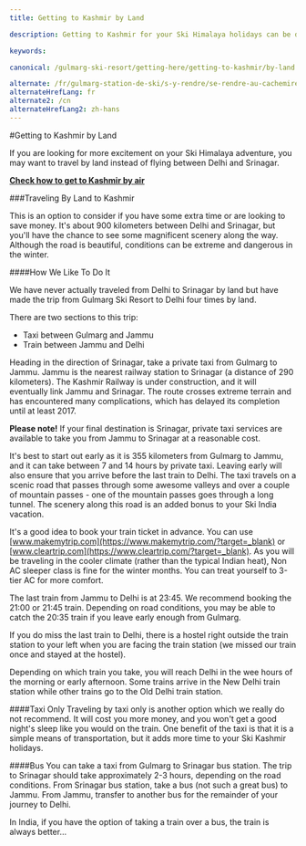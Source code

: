 ```yaml
---
title: Getting to Kashmir by Land

description: Getting to Kashmir for your Ski Himalaya holidays can be done by land (train, taxi or bus) along scenic roads en route to Gulmarg Ski Resort, a Ski India resort

keywords:

canonical: /gulmarg-ski-resort/getting-here/getting-to-kashmir/by-land

alternate: /fr/gulmarg-station-de-ski/s-y-rendre/se-rendre-au-cachemire/voies-terrestres
alternateHrefLang: fr
alternate2: /cn
alternateHrefLang2: zh-hans
---
```


#Getting to Kashmir by Land

If you are looking for more excitement on your Ski Himalaya adventure, you may want to travel by land instead of flying between Delhi and Srinagar.

**[Check how to get to Kashmir by air<i class="fa fa-chevron-right" aria-hidden="true"></i>](../by-air?classes=more-info)**

###Traveling By Land to Kashmir

This is an option to consider if you have some extra time or are looking to save money. It's about 900 kilometers between Delhi and Srinagar, but you'll have the chance to see some magnificent scenery along the way. Although the road is beautiful, conditions can be extreme and dangerous in the winter.

####How We Like To Do It

We have never actually traveled from Delhi to Srinagar by land but have made the trip from Gulmarg Ski Resort to Delhi four times by land.

There are two sections to this trip:

+ Taxi between Gulmarg and Jammu
+ Train between Jammu and Delhi

Heading in the direction of Srinagar, take a private taxi from Gulmarg to Jammu. Jammu is the nearest railway station to Srinagar (a distance of 290 kilometers). The Kashmir Railway is under construction, and it will eventually link Jammu and Srinagar. The route crosses extreme terrain and has encountered many complications, which has delayed its completion until at least 2017.

**Please note!** If your final destination is Srinagar, private taxi services are available to take you from Jammu to Srinagar at a reasonable cost.

It's best to start out early as it is 355 kilometers from Gulmarg to Jammu, and it can take between 7 and 14 hours by private taxi. Leaving early will also ensure that you arrive before the last train to Delhi. The taxi travels on a scenic road that passes through some awesome valleys and over a couple of mountain passes - one of the mountain passes goes through a long tunnel. The scenery along this road is an added bonus to your Ski India vacation.

It's a good idea to book your train ticket in advance. You can use [www.makemytrip.com](https://www.makemytrip.com/?target=_blank) or [www.cleartrip.com](https://www.cleartrip.com/?target=_blank). As you will be traveling in the cooler climate (rather than the typical Indian heat), Non AC sleeper class is fine for the winter months. You can treat yourself to 3-tier AC for more comfort.

The last train from Jammu to Delhi is at 23:45. We recommend booking the 21:00 or 21:45 train. Depending on road conditions, you may be able to catch the 20:35 train if you leave early enough from Gulmarg.

If you do miss the last train to Delhi, there is a hostel right outside the train station to your left when you are facing the train station (we missed our train once and stayed at the hostel).

Depending on which train you take, you will reach Delhi in the wee hours of the morning or early afternoon. Some trains arrive in the New Delhi train station while other trains go to the Old Delhi train station.

####Taxi Only
Traveling by taxi only is another option which we really do not recommend. It will cost you more money, and you won't get a good night's sleep like you would on the train. One benefit of the taxi is that it is a simple means of transportation, but it adds more time to your Ski Kashmir holidays.

####Bus
You can take a taxi from Gulmarg to Srinagar bus station. The trip to Srinagar should take approximately 2-3 hours, depending on the road conditions. From Srinagar bus station, take a bus (not such a great bus) to Jammu. From Jammu, transfer to another bus for the remainder of your journey to Delhi.

In India, if you have the option of taking a train over a bus, the train is always better…
